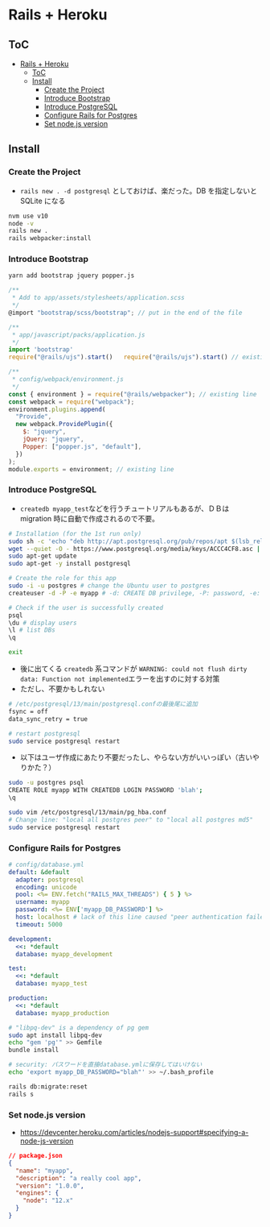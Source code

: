 # Rails + Heroku

## ToC

- [Rails + Heroku](#rails--heroku)
  - [ToC](#toc)
  - [Install](#install)
    - [Create the Project](#create-the-project)
    - [Introduce Bootstrap](#introduce-bootstrap)
    - [Introduce PostgreSQL](#introduce-postgresql)
    - [Configure Rails for Postgres](#configure-rails-for-postgres)
    - [Set node.js version](#set-nodejs-version)

## Install

### Create the Project

- `rails new . -d postgresql` としておけば、楽だった。DB を指定しないと SQLite になる

```sh
nvm use v10
node -v
rails new .
rails webpacker:install
```


### Introduce Bootstrap

```sh
yarn add bootstrap jquery popper.js
```

```js
/**
 * Add to app/assets/stylesheets/application.scss
 */
@import "bootstrap/scss/bootstrap"; // put in the end of the file

/**
 * app/javascript/packs/application.js
 */
import 'bootstrap'
require("@rails/ujs").start()	require("@rails/ujs").start() // existing line

/**
 * config/webpack/environment.js
 */
const { environment } = require("@rails/webpacker"); // existing line
const webpack = require("webpack");
environment.plugins.append(
  "Provide",
  new webpack.ProvidePlugin({
    $: "jquery",
    jQuery: "jquery",
    Popper: ["popper.js", "default"],
  })
);
module.exports = environment; // existing line
```

### Introduce PostgreSQL

- `createdb myapp_test`などを行うチュートリアルもあるが、ＤＢは migration 時に自動で作成されるので不要。

```sh
# Installation (for the 1st run only)
sudo sh -c 'echo "deb http://apt.postgresql.org/pub/repos/apt $(lsb_release -cs)-pgdg main" > /etc/apt/sources.list.d/pgdg.list'
wget --quiet -O - https://www.postgresql.org/media/keys/ACCC4CF8.asc | sudo apt-key add -
sudo apt-get update
sudo apt-get -y install postgresql

# Create the role for this app
sudo -i -u postgres # change the Ubuntu user to postgres
createuser -d -P -e myapp # -d: CREATE DB privilege, -P: password, -e: echo details

# Check if the user is successfully created
psql
\du # display users
\l # list DBs
\q

exit
```

- 後に出てくる `createdb` 系コマンドが `WARNING: could not flush dirty data: Function not implemented`エラーを出すのに対する対策
- ただし、不要かもしれない

```sh
# /etc/postgresql/13/main/postgresql.confの最後尾に追加
fsync = off
data_sync_retry = true

# restart postgresql
sudo service postgresql restart
```

- 以下はユーザ作成にあたり不要だったし、やらない方がいいっぽい（古いやりかた？）

```sh
sudo -u postgres psql
CREATE ROLE myapp WITH CREATEDB LOGIN PASSWORD 'blah';
\q

sudo vim /etc/postgresql/13/main/pg_hba.conf
# Change line: "local all postgres peer" to "local all postgres md5"
sudo service postgresql restart
```

### Configure Rails for Postgres

```yml
# config/database.yml
default: &default
  adapter: postgresql
  encoding: unicode
  pool: <%= ENV.fetch("RAILS_MAX_THREADS") { 5 } %>
  username: myapp
  password: <%= ENV['myapp_DB_PASSWORD'] %>
  host: localhost # lack of this line caused "peer authentication failed" error
  timeout: 5000

development:
  <<: *default
  database: myapp_development

test:
  <<: *default
  database: myapp_test

production:
  <<: *default
  database: myapp_production
```

```sh
# "libpq-dev" is a dependency of pg gem
sudo apt install libpq-dev
echo "gem 'pg'" >> Gemfile
bundle install

# security: パスワードを直接database.ymlに保存してはいけない
echo 'export myapp_DB_PASSWORD="blah"' >> ~/.bash_profile

rails db:migrate:reset
rails s
```

### Set node.js version

- https://devcenter.heroku.com/articles/nodejs-support#specifying-a-node-js-version

```json
// package.json
{
  "name": "myapp",
  "description": "a really cool app",
  "version": "1.0.0",
  "engines": {
    "node": "12.x"
  }
}

```